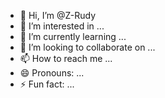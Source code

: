 - 👋 Hi, I’m @Z-Rudy
- 👀 I’m interested in ...
- 🌱 I’m currently learning ...
- 💞️ I’m looking to collaborate on ...
- 📫 How to reach me ...
- 😄 Pronouns: ...
- ⚡ Fun fact: ...

<!---
Z-Rudy/Z-Rudy is a ✨ special ✨ repository because its `README.md` (this file) appears on your GitHub profile.
You can click the Preview link to take a look at your changes.
--->
